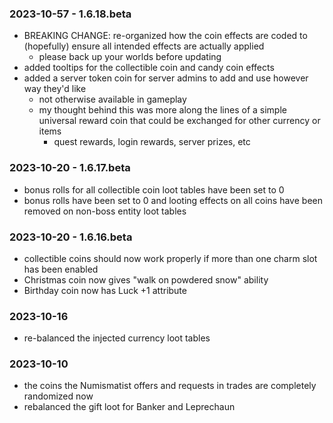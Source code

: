 ### 2023-10-57 - 1.6.18.beta

- BREAKING CHANGE: re-organized how the coin effects are coded to (hopefully) ensure all intended effects are actually
  applied
  - please back up your worlds before updating
- added tooltips for the collectible coin and candy coin effects
- added a server token coin for server admins to add and use however way they'd like
  - not otherwise available in gameplay
  - my thought behind this was more along the lines of a simple universal reward coin that could be exchanged for other
    currency or items
    - quest rewards, login rewards, server prizes, etc

### 2023-10-20 - 1.6.17.beta

- bonus rolls for all collectible coin loot tables have been set to 0
- bonus rolls have been set to 0 and looting effects on all coins have been removed on non-boss entity loot tables

### 2023-10-20 - 1.6.16.beta

- collectible coins should now work properly if more than one charm slot has been enabled
- Christmas coin now gives "walk on powdered snow" ability
- Birthday coin now has Luck +1 attribute

### 2023-10-16

- re-balanced the injected currency loot tables

### 2023-10-10

- the coins the Numismatist offers and requests in trades are completely randomized now
- rebalanced the gift loot for Banker and Leprechaun